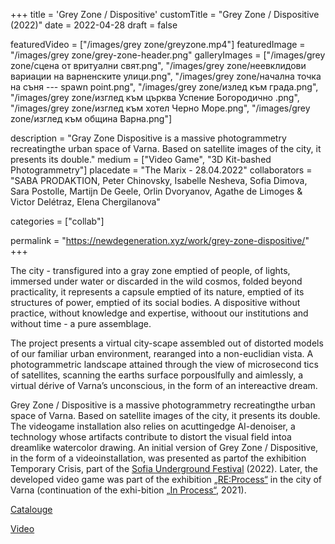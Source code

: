 +++
title = 'Grey Zone / Dispositive'
customTitle = "Grey Zone / Dispositive (2022)"
date = 2022-04-28
draft = false

featuredVideo = ["/images/grey zone/greyzone.mp4"]
featuredImage = "/images/grey zone/grey-zone-header.png"
galleryImages = ["/images/grey zone/сцена от вритуални свят.png", "/images/grey zone/неевклидови вариации на варненските улици.png", "/images/grey zone/начална точка на съня --- spawn point.png", "/images/grey zone/излед към града.png", "/images/grey zone/изглед към църква Успение Богородично .png", "/images/grey zone/изглед към хотел Черно Море.png", "/images/grey zone/изглед към община Варна.png"]

description = "Gray Zone Dispositive is a massive photogrammetry recreatingthe urban space of Varna. Based on satellite images of the city, it presents its double."
medium = ["Video Game", "3D Kit-bashed Photogrammetry"]
placedate = "The Marix - 28.04.2022"
collaborators = "SABA PRODAKTION, Peter Chinovsky, Isabelle Nesheva, Sofia Dimova, Sara Postolle, Martijn De Geele, Orlin Dvoryanov, Agathe de Limoges & Victor Delétraz, Elena Chergilanova"

categories = ["collab"]

permalink = "https://newdegeneration.xyz/work/grey-zone-dispositive/"
+++

The city - transfigured into a gray zone emptied of people, of lights, immersed under water or discarded in the wild cosmos, folded beyond practicality, it represents a capsule emptied of its nature, emptied of its structures of power, emptied of its social bodies. A dispositive without practice, without knowledge and expertise, withoout our institutions and without time - a pure assemblage. 

The project presents a virtual city-scape assembled out of distorted models of our familiar urban environment, rearanged into a non-euclidian vista. A photogrammetric landscape attained through the view of microsecond tics of satellites, scanning the earths surface porpouslfully and aimlessly, a virtual dérive of Varna’s unconscious, in the form of an intereactive dream.

Grey Zone / Dispositive is a massive photogrammetry recreatingthe urban space of Varna. Based on satellite images of the city, it presents its double. The videogame installation also relies on acuttingedge AI-denoiser, a technology whose artifacts contribute to distort the visual field intoa dreamlike watercolor drawing. An initial version of Grey Zone / Dispositive, in the form of a videoinstallation, was presented as partof the exhibition Temporary Crisis, part of the [Sofia Underground Festival](https://sofiaunderground.com/%d0%b0%d1%80%d1%85%d0%b8%d0%b2/su-x0xx/) (2022). Later, the developed video game was part of the exhibition [„RE:Process“](https://newdegeneration.xyz/work/re-process/) in the city of Varna (continuation of the exhi-bition [„In Process“](https://newdegeneration.xyz/work/in-process/), 2021).

[Catalouge](https://openartfiles.bg/bg/files/download/2766/221207-115215_TEMPORARY%20CRISIS%20PROGRAM.pdf)

[Video](https://www.youtube.com/watch?v=EKn5Dzx3NxA)
